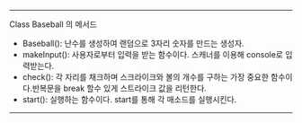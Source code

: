 ****
Class Baseball 의 메서드 
* Baseball(): 난수를 생성하여 랜덤으로 3자리 숫자를 만드는 생성자.
* makeInput(): 사용자로부터 입력을 받는 함수이다. 스캐너를 이용해 console로 입력받는다.
* check(): 각 자리를 채크하며 스크라이크와 볼의 개수를 구하는 가장 중요한 함수이다.반복문을 break 할수 있게 스트라이크 값을 리턴한다.
* start(): 실행하는 함수이다. start를 통해 각 매소드를 실행시킨다.
****